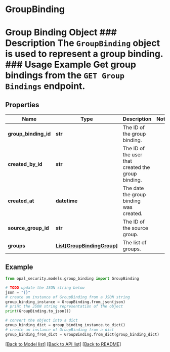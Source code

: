 # GroupBinding

# Group Binding Object ### Description The `GroupBinding` object is used to represent a group binding.  ### Usage Example Get group bindings from the `GET Group Bindings` endpoint.

## Properties

Name | Type | Description | Notes
------------ | ------------- | ------------- | -------------
**group_binding_id** | **str** | The ID of the group binding. | 
**created_by_id** | **str** | The ID of the user that created the group binding. | 
**created_at** | **datetime** | The date the group binding was created. | 
**source_group_id** | **str** | The ID of the source group. | 
**groups** | [**List[GroupBindingGroup]**](GroupBindingGroup.md) | The list of groups. | 

## Example

```python
from opal_security.models.group_binding import GroupBinding

# TODO update the JSON string below
json = "{}"
# create an instance of GroupBinding from a JSON string
group_binding_instance = GroupBinding.from_json(json)
# print the JSON string representation of the object
print(GroupBinding.to_json())

# convert the object into a dict
group_binding_dict = group_binding_instance.to_dict()
# create an instance of GroupBinding from a dict
group_binding_from_dict = GroupBinding.from_dict(group_binding_dict)
```
[[Back to Model list]](../README.md#documentation-for-models) [[Back to API list]](../README.md#documentation-for-api-endpoints) [[Back to README]](../README.md)


